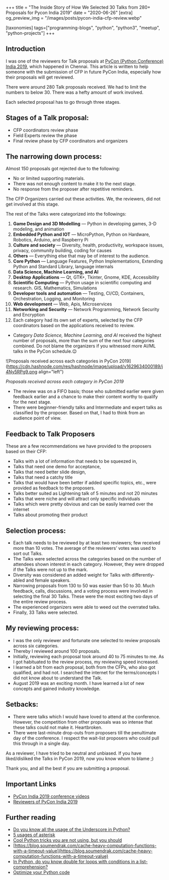 +++
title = "The Inside Story of How We Selected 30 Talks from 280+ Proposals for Pycon India 2019"
date = "2020-06-26"
[extra]
og_preview_img = "/images/posts/pycon-india-cfp-review.webp"

[taxonomies]
tags=["programming-blogs", "python", "python3", "meetup", "python-projects"]
+++

## Introduction

I was one of the reviewers for Talk proposals at [PyCon (Python Conference) India 2019](https://in.pycon.org/2019/), which happened in Chennai. This article is written to help someone with the submission of CFP in future PyCon India, especially how their proposals will get reviewed.

There were around 280 Talk proposals received. We had to limit the numbers to below 30. There was a hefty amount of work involved.

Each selected proposal has to go through three stages.

## **Stages of a Talk proposal:**

- CFP coordinators review phase
- Field Experts review the phase
- Final review phase by CFP coordinators and organizers

## **The narrowing down process:**

Almost 150 proposals got rejected due to the following:

- No or limited supporting materials.
- There was not enough content to make it to the next stage.
- No response from the proposer after repetitive reminders.

The CFP Organizers carried out these activities. We, the reviewers, did not get involved at this stage.

The rest of the Talks were categorized into the followings:

1. **Game Design and 3D Modelling** — Python in developing games, 3-D modeling, and animation
2. **Embedded Python and IOT** — MicroPython, Python on Hardware, Robotics, Arduino, and Raspberry Pi
3. **Culture and society** — Diversity, health, productivity, workspace issues, privacy, community building, coding for causes
4. **Others** — Everything else that may be of interest to the audience.
5. **Core Python** — Language Features, Python Implementations, Extending Python and Standard Library, language internals
6. **Data Science, Machine Learning, and AI**
7. **Desktop Applications** — Qt, GTK+, Tkinter, Gnome, KDE, Accessibility
8. **Scientific Computing** — Python usage in scientific computing and research. GIS, Mathematics, Simulations
9. **Developer tools and automation** — Testing, CI/CD, Containers, Orchestration, Logging, and Monitoring
10. **Web development** — Web, Apis, Microservices
11. **Networking and Security** — Network Programming, Network Security and Encryption
12. Each category had its own set of experts, selected by the CFP coordinators based on the applications received to review.

- Category _Data Science, Machine Learning, and AI_ received the highest number of proposals, more than the sum of the next four categories combined. Do not blame the organizers if you witnessed more AI/ML talks in the PyCon schedule.😉

![Proposals received across each categories in PyCon 2019](https://cdn.hashnode.com/res/hashnode/image/upload/v1629634000189/j4Ny5RPg9.png align="left")

_Proposals received across each category in PyCon 2019_

- The review was on a FIFO basis; those who submitted earlier were given feedback earlier and a chance to make their content worthy to qualify for the next stage.
- There were beginner-friendly talks and Intermediate and expert talks as classified by the proposer. Based on that, I had to think from an audience point of view.

## Feedback to Talk Proposers

These are a few recommendations we have provided to the proposers based on their CFP:

- Talks with a lot of information that needs to be squeezed in,
- Talks that need one demo for acceptance,
- Talks that need better slide design,
- Talks that need a catchy title
- Talks that would have been better if added specific topics, etc., were provided as feedback to the proposers.
- Talks better suited as Lightening talk of 5 minutes and not 20 minutes
- Talks that were niche and will attract only specific individuals
- Talks which were pretty obvious and can be easily learned over the internet
- Talks about promoting their product

## **Selection process:**

- Each talk needs to be reviewed by at least two reviewers; few received more than 10 votes. The average of the reviewers’ votes was used to sort out Talks.
- The Talks were selected across the categories based on the number of attendees shown interest in each category. However, they were dropped if the Talks were not up to the mark.
- Diversity was considered an added weight for Talks with differently-abled and female speakers.
- Narrowing proposals from 130 to 50 was easier than 50 to 30. Much feedback, calls, discussions, and a voting process were involved in selecting the final 30 Talks. These were the most exciting two days of the entire review process.
- The experienced organizers were able to weed out the overrated talks.
- Finally, 33 Talks were selected.

## **My reviewing process:**

- I was the only reviewer and fortunate one selected to review proposals across six categories.
- Thereby I reviewed around 100 proposals.
- Initially, reviewing each proposal took around 40 to 75 minutes to me. As I got habituated to the review process, my reviewing speed increased.
- I learned a bit from each proposal, both from the CFPs, who also got qualified, and had not. I searched the internet for the terms/concepts I did not know about to understand the Talk.
- August 2019 was an exciting month. I have learned a lot of new concepts and gained industry knowledge.

## **Setbacks:**

- There were talks which I would have loved to attend at the conference. However, the competition from other proposals was so intense that these talks could not make it. Heartbroken.
- There were last-minute drop-outs from proposers till the penultimate day of the conference. I respect the wait-list proposers who could pull this through in a single day.

As a reviewer, I have tried to be neutral and unbiased. If you have liked/disliked the Talks in PyCon 2019, now you know whom to blame ;)

Thank you, and all the best if you are submitting a proposal.

## Important Links

- [PyCon India 2019 conference videos](https://www.youtube.com/watch?v=VUT386_GKI8&list=PL6GW05BfqWIfsflQt05LM3FTX6cd7PGps)
- [Reviewers of PyCon India 2019](https://in.pycon.org/2019/thank-you.html)

## Further reading

- [Do you know all the usage of the Underscore in Python?](https://blog.soumendrak.com/do-you-know-all-the-usage-of-the-underscore-in-python)
- [5 usages of asterisk](https://blog.soumendrak.com/5-usages-of-an-asterisk-in-python)
- [Cool Python tricks you are not using, but you should](https://blog.soumendrak.com/cool-python-tricks-you-are-not-using-but-you-should)
- [https://blog.soumendrak.com/cache-heavy-computation-functions-with-a-timeout-value](https://blog.soumendrak.com/cache-heavy-computation-functions-with-a-timeout-value)
- [In Python, do you know double for loops with conditions in a list-comprehension?](https://blog.soumendrak.com/in-python-do-you-know-double-for-loops-with-conditions-in-a-list-comprehension)
- [Optimize your Python code](https://blog.soumendrak.com/optimize-your-python-code-d7e9752e501e)
